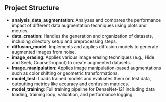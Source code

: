 ## Project Structure
- **analysis_data_augmentation**: Analyzes and compares the performance impact of different data augmentation techniques using plots and metrics.
- **data_creation**: Handles the generation and organization of datasets, including directory setup and preprocessing steps.
- **diffusion_model**: Implements and applies diffusion models to generate augmented images from noise.
- **image_erasing**: Applies various image erasing techniques (e.g., Hide and Seek, CoarseDropout) to create augmented datasets.
- **Image_manipulation**: Applies image manipulation-based augmentations such as color shifting or geometric transformations.
- **model_test**: Loads trained models and evaluates them on test data, outputting metrics like accuracy and confusion matrices.
- **model_training**: Full training pipeline for DenseNet-121 including data loading, training loop, validation, and performance logging.
